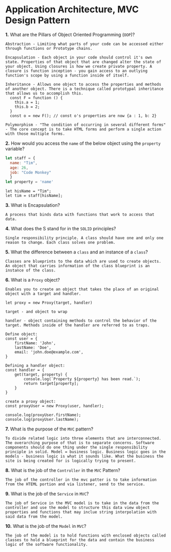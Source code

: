 # Application Architecture, MVC Design Pattern

**1.** What are the Pillars of Object Oriented Programming (`OOP`)?
<!-- enter you answer in the space below -->
```
Abstraction - Limiting what parts of your code can be accessed either through functions or Prototype chains.

Encapsulation - Each object in your code should control it's own state. Properties of that object that are changed alter the state of your object. Using closures is how we create private property. A closure is function inception - you gain access to an outlying function's scope by using a function inside of itself.

Inheritance - Allows one object to access the properties and methods of another object. There is a technique called prototypal inheritance that allows us to accomplish this. 
  const F = function () {
    this.a = 1;
    this.b = 2;
  }
  const o = new F(); // const o's properties are now {a : 1, b: 2}

Polymorphism - "The condition of occurring in several different forms" - The core concept is to take HTML forms and perform a single action with those multiple forms.

```
**2.** How would you access the `name` of the below object using the `property` variable?
```js
let staff = {
  name: "Tim",
  age: 26,
  job: "Code Monkey"
  }
let property = 'name'
```
<!-- enter you answer in the space below -->
```
let hisName = "Tim";
let tim = staff[hisName];

```
**3.** What is Encapsulation?
<!-- enter you answer in the space below -->
```
A process that binds data with functions that work to access that data.

```
**4.** What does the S stand for in the `SOLID` principles?
<!-- enter you answer in the space below -->
```
Single responsibility principle. A class should have one and only one reason to change. Each class solves one problem.  

```
**5.** What the difference between a `class` and an instance of a `class`?
<!-- enter you answer in the space below -->

```
Classes are blueprints to the data which are used to create objects. An object that carries information of the class blueprint is an instance of the class.

```
**6.** What is a `Proxy` object?
<!-- enter you answer in the space below -->
```
Enables you to create an object that takes the place of an original object with a target and handler.

let proxy = new Proxy(target, handler)

target - and object to wrap

handler - object containing methods to control the behavior of the target. Methods inside of the handler are referred to as traps.

Define object:
const user = {
    firstName: 'John',
    lastName: 'Doe',
    email: 'john.doe@example.com',
}

Defining a handler object:
const handler = {
    get(target, property) {
        console.log(`Property ${property} has been read.`);
        return target[property];
    }
}

create a proxy object:
const proxyUser = new Proxy(user, handler);

console.log(proxyUser.firstName);
console.log(proxyUser.lastName);

```

**7.** What is the purpose of the `MVC` pattern?
<!-- enter you answer in the space below -->
```
To divide related logic into three elements that are interconnected. The overarching purpose of that is to separate concerns. Software components should do one thing under the single responsibility principle in solid. Model = business logic. Business logic goes in the models - business logic is what it sounds like. What the business the site is being created for is logically trying to present.
```
**8.** What is the job of the `Controller` in the `MVC` Pattern?
<!-- enter you answer in the space below -->
```
The job of the controller in the mvc patter is to take information from the HTEML portion and via listener, send to the service.
```

**9.** What is the job of the `Service` in `MVC`?
<!-- enter you answer in the space below -->
```
The job of Service in the MVC model is to take in the data from the controller and use the model to structure this data view object properties and functions that may inclue string interpolation with said data from the model.
```
**10.** What is the job of the `Model` in `MVC`?
<!-- enter you answer in the space below -->
```
The job of the model is to hold functions with enclosed objects called classes to hold a blueprint for the data and contain the business logic of the software functionality. 

```
